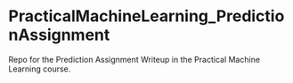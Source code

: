 # PracticalMachineLearning_PredictionAssignment
Repo for the Prediction Assignment Writeup in the Practical Machine Learning course.
